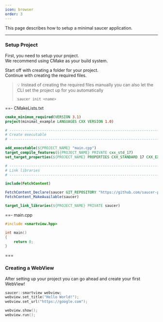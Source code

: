 ```yaml
---
icon: browser
order: 3
---
```


This page describes how to setup a minimal saucer application.

---

### Setup Project
First, you need to setup your project.  
We recommend using CMake as your build system.

Start off with creating a folder for your project.  
Continue with creating the required files.

>💡 Instead of creating the required files manually you can also let the CLI set the project up for you automatically
> ```
> saucer init <name>
> ```

==- CMakeLists.txt
```cmake
cmake_minimum_required(VERSION 3.1)
project(minimal_example LANGUAGES CXX VERSION 1.0)

# --------------------------------------------------------------------------------------------------------
# Create executable
# --------------------------------------------------------------------------------------------------------

add_executable(${PROJECT_NAME} "main.cpp")
target_compile_features(${PROJECT_NAME} PRIVATE cxx_std_17)
set_target_properties(${PROJECT_NAME} PROPERTIES CXX_STANDARD 17 CXX_EXTENSIONS OFF CXX_STANDARD_REQUIRED ON)

# --------------------------------------------------------------------------------------------------------
# Link libraries
# --------------------------------------------------------------------------------------------------------

include(FetchContent)

FetchContent_Declare(saucer GIT_REPOSITORY "https://github.com/saucer-project/saucer")
FetchContent_MakeAvailable(saucer)

target_link_libraries(${PROJECT_NAME} PRIVATE saucer)
```
==- main.cpp
```cpp
#include <smartview.hpp>

int main()
{
    return 0;
}
```
===

### Creating a WebView

After setting up your project you can go ahead and create your first WebView!  

```cpp
saucer::smartview webview;
webview.set_title("Hello World!");
webview.set_url("https://google.com");

webview.show();
webview.run();
```
